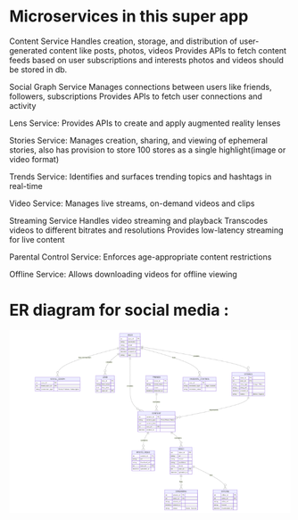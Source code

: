 # Microservices in this super app

Content Service
Handles creation, storage, and distribution of user-generated content like posts, photos, videos
Provides APIs to fetch content feeds based on user subscriptions and interests
photos and videos should be stored in db.

Social Graph Service
Manages connections between users like friends, followers, subscriptions
Provides APIs to fetch user connections and activity

Lens Service: Provides APIs to create and apply augmented reality lenses

Stories Service: Manages creation, sharing, and viewing of ephemeral stories, also has provision to store 100 stores as a single highlight(image or video format)

Trends Service: Identifies and surfaces trending topics and hashtags in real-time

Video Service: Manages live streams, on-demand videos and clips

Streaming Service
Handles video streaming and playback
Transcodes videos to different bitrates and resolutions
Provides low-latency streaming for live content

Parental Control Service: Enforces age-appropriate content restrictions

Offline Service: Allows downloading videos for offline viewing

# ER diagram for social media :

![eureka](sm1.png)
